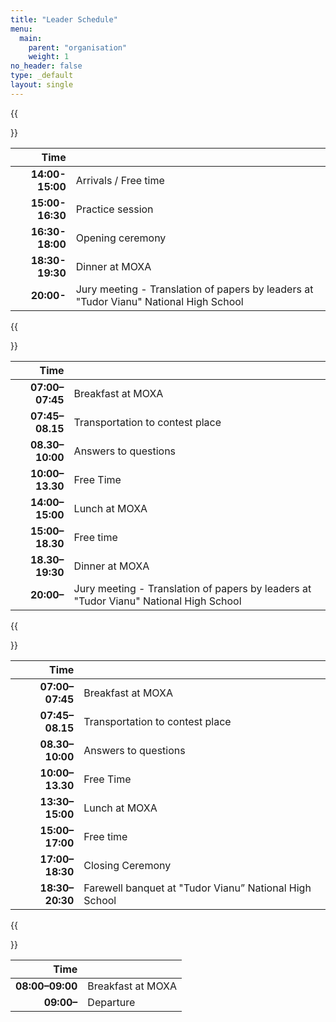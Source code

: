 ```yaml
---
title: "Leader Schedule"
menu:
  main:
    parent: "organisation"
    weight: 1
no_header: false
type: _default
layout: single
---
```


{{<section title="Wednesday, November 27th" >}}

|                        Time |                                                                                       |
| --------------------------: | :------------------------------------------------------------------------------------ |
| **14:00-15:00** | Arrivals / Free time                                                                              |
| **15:00-16:30** | Practice session                                                                      |
| **16:30-18:00** | Opening ceremony                                                                      |
| **18:30-19:30** | Dinner at MOXA                                                                        |
| **20:00-** | Jury meeting - Translation of papers by leaders at "Tudor Vianu" National High School |


{{<section title="Thursday, November 28th" >}}

|                        Time |                                                                                       |
| --------------------------: | :------------------------------------------------------------------------------------ |
| **07:00–07:45** | Breakfast at MOXA                                                                     |
| **07:45–08.15** | Transportation to contest place                                                       |
| **08.30–10:00** | Answers to questions                                                                  |
| **10:00–13.30** | Free Time                                                                             |
| **14:00–15:00** | Lunch at MOXA                                                                         |
| **15:00–18.30** | Free time                                                                             |
| **18.30–19:30** | Dinner at MOXA                                                                        |
| **20:00–** | Jury meeting - Translation of papers by leaders at "Tudor Vianu" National High School |



{{<section title="Friday, November 29th" >}}

|                        Time |                                                        |
| --------------------------: | :----------------------------------------------------- |
| **07:00–07:45** | Breakfast at MOXA                                      |
| **07:45–08.15** | Transportation to contest place                        |
| **08.30–10:00** | Answers to questions                                   |
| **10:00–13.30** | Free Time                                              |
| **13:30–15:00** | Lunch at MOXA                                          |
| **15:00–17:00** | Free time                                              |
| **17:00–18:30** | Closing Ceremony                                       |
| **18:30–20:30** | Farewell banquet at "Tudor Vianu” National High School |



{{<section title="Saturday, November 30th" >}}

|                        Time |                   |
| --------------------------: | :---------------- |
| **08:00–09:00** | Breakfast at MOXA |
| **09:00–** | Departure         |
